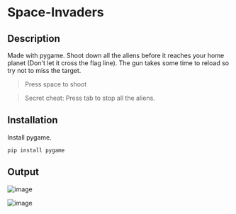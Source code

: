 # Space-Invaders

## Description
Made with pygame.
Shoot down all the aliens before it reaches your home planet (Don't let it cross the flag line). The gun takes some time to reload so try not to miss the target.
> Press space to shoot

> Secret cheat: Press tab to stop all the aliens.

## Installation
Install pygame.
```
pip install pygame
```

## Output
![image](https://user-images.githubusercontent.com/77882744/178665417-aa45378d-b1e0-444a-bec0-3d679baf5392.png)

![image](https://user-images.githubusercontent.com/77882744/178664765-79b6a7c3-835b-4cf0-bebd-bb5195e8f566.png)


